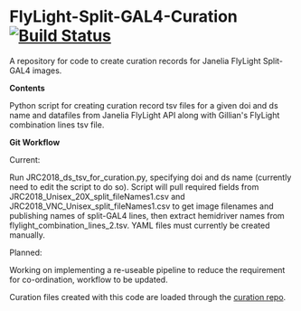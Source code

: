# FlyLight-Split-GAL4-Curation [![Build Status](https://travis-ci.com/VirtualFlyBrain/FlyLight-Split-GAL4-Curation.svg?branch=master)](https://travis-ci.com/VirtualFlyBrain/FlyLight-Split-GAL4-Curation)

A repository for code to create curation records for Janelia FlyLight Split-GAL4 images.

**Contents**

Python script for creating curation record tsv files for a given doi and ds name and datafiles from Janelia FlyLight API along with Gillian's FlyLight combination lines tsv file.

**Git Workflow**

Current:

Run JRC2018_ds_tsv_for_curation.py, specifying doi and ds name (currently need to edit the script to do so). Script will pull required fields from JRC2018_Unisex_20X_split_fileNames1.csv and JRC2018_VNC_Unisex_split_fileNames1.csv to get image filenames and publishing names of split-GAL4 lines, then extract hemidriver names from flylight_combination_lines_2.tsv. YAML files must currently be created manually.

Planned:

Working on implementing a re-useable pipeline to reduce the requirement for co-ordination, workflow to be updated.

Curation files created with this code are loaded through the [curation repo](https://github.com/VirtualFlyBrain/curation).


